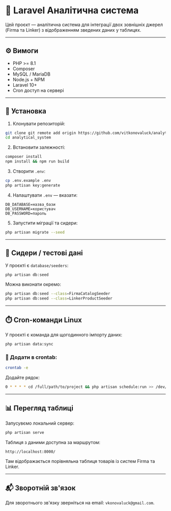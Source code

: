 # 📆 Laravel Аналітична система

Цей проєкт — аналітична система для інтеграції двох зовнішніх джерел (Firma та Linker) з відображенням зведених даних у таблицях.

---

## ⚙️ Вимоги

- PHP >= 8.1
- Composer
- MySQL / MariaDB
- Node.js + NPM
- Laravel 10+
- Cron доступ на сервері

---

## 🚀 Установка

1. Клонувати репозиторій:
```bash
git clone git remote add origin https://github.com/vitkonovaluck/analytical_system.git
cd analytical_system
```

2. Встановити залежності:
```bash
composer install
npm install && npm run build
```

3. Створити `.env`:
```bash
cp .env.example .env
php artisan key:generate
```

4. Налаштувати `.env` — вказати:
```dotenv
DB_DATABASE=назва_бази
DB_USERNAME=користувач
DB_PASSWORD=пароль
```

5. Запустити міграції та сидери:
```bash
php artisan migrate --seed
```

---

## 🌱 Сидери / тестові дані

У проєкті є `database/seeders`:

```bash
php artisan db:seed
```

Можна виконати окремо:
```bash
php artisan db:seed --class=FirmaCatalogSeeder
php artisan db:seed --class=LinkerProductSeeder
```

---

## ⏱️ Cron-команди Linux

У проєкті є команда для щогодинного імпорту даних:

```bash
php artisan data:sync
```

### 🔁 Додати в crontab:
```bash
crontab -e
```

Додайте рядок:
```bash
0 * * * * cd /full/path/to/project && php artisan schedule:run >> /dev/null 2>&1
```


---

## 📊 Перегляд таблиці

Запусувємо локальний сервер:

```bash
php artisan serve
```

Таблиця з даними доступна за маршрутом:

```
http://localhost:8000/
```

Там відображається порівняльна таблиця товарів із систем Firma та Linker.

---

## 📬 Зворотній зв'язок

Для зворотнього зв'язку зверніться на email: `vkonovaluck@gmail.com`.


